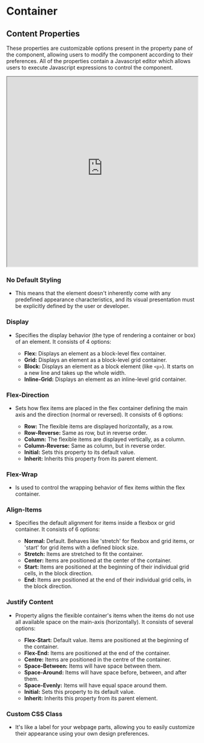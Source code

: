 # Container

## Content Properties

These properties are customizable options present in the property pane of the component, allowing users to modify the component according to their preferences. All of the properties contain a Javascript editor which allows users to execute Javascript expressions to control the component.

<iframe width="100%" height="500" src="https://pd-docs-adminportal-test.shesha.dev/shesha/forms-designer/?id=21208187-d0bf-40e8-a749-fa9def96f5ec" title="Container Component" ></iframe>

### No Default Styling

- This means that the element doesn't inherently come with any predefined appearance characteristics, and its visual presentation must be explicitly defined by the user or developer.

### Display

- Specifies the display behavior (the type of rendering a container or box) of an element. It consists of 4 options:

  - **Flex:** Displays an element as a block-level flex container.
  - **Grid:** Displays an element as a block-level grid container.
  - **Block:** Displays an element as a block element (like `<p>`). It starts on a new line and takes up the whole width.
  - **Inline-Grid:** Displays an element as an inline-level grid container.

### Flex-Direction

- Sets how flex items are placed in the flex container defining the main axis and the direction (normal or reversed). It consists of 6 options:

  - **Row:** The flexible items are displayed horizontally, as a row.
  - **Row-Reverse:** Same as row, but in reverse order.
  - **Column:** The flexible items are displayed vertically, as a column.
  - **Column-Reverse:** Same as column, but in reverse order.
  - **Initial:** Sets this property to its default value.
  - **Inherit:** Inherits this property from its parent element.

### Flex-Wrap

- Is used to control the wrapping behavior of flex items within the flex container.

### Align-Items

- Specifies the default alignment for items inside a flexbox or grid container. It consists of 6 options:

  - **Normal:** Default. Behaves like 'stretch' for flexbox and grid items, or 'start' for grid items with a defined block size.
  - **Stretch:** Items are stretched to fit the container.
  - **Center:** Items are positioned at the center of the container.
  - **Start:** Items are positioned at the beginning of their individual grid cells, in the block direction.
  - **End:** Items are positioned at the end of their individual grid cells, in the block direction.

### Justify Content

- Property aligns the flexible container's items when the items do not use all available space on the main-axis (horizontally). It consists of several options:

  - **Flex-Start:** Default value. Items are positioned at the beginning of the container.
  - **Flex-End:** Items are positioned at the end of the container.
  - **Centre:** Items are positioned in the centre of the container.
  - **Space-Between:** Items will have space between them.
  - **Space-Around:** Items will have space before, between, and after them.
  - **Space-Evenly:** Items will have equal space around them.
  - **Initial:** Sets this property to its default value.
  - **Inherit:** Inherits this property from its parent element.

### Custom CSS Class

- It's like a label for your webpage parts, allowing you to easily customize their appearance using your own design preferences.
